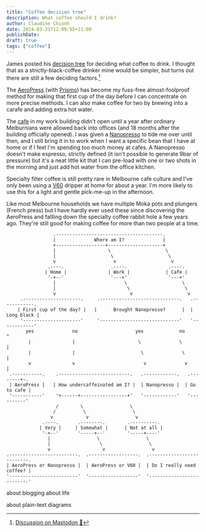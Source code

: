 ```yaml
---
title: "Coffee decision tree"
description: What coffee should I drink?
author: Claudine Chionh
date: 2024-03-31T12:09:55+11:00
publishDate:
draft: true
tags: ["coffee"]
---
```


James posted his [decision tree](https://jamesg.blog/2024/03/30/coffee-to-drink-decision-tree/) for deciding what coffee to drink. I thought that as a strictly-black-coffee drinker mine would be simpler, but turns out there are still a few deciding factors.[^thread]

[^thread]: [Discussion on Mastodon :mammoth:](https://aus.social/@claudinec/112187405907379141)

The [AeroPress](https://aeropress.com/products/aeropress-coffee-maker) (with [Prismo](https://fellowproducts.com/products/prismo)) has become my fuss-free almost-foolproof method for making that first cup of the day before I can concentrate on more precise methods. I can also make coffee for two by brewing into a carafe and adding extra hot water.

The [cafe](https://pridecentre.org.au/tenants/the-little-social/) in my work building didn't open until a year after ordinary Melburnians were allowed back into offices (and 18 months after the building officially opened). I was given a [Nanopresso](https://www.wacaco.com/products/nanopresso) to tide me over until then, and I still bring it in to work when I want a specific bean that I have at home or if I feel I'm spending too much money at cafes. A Nanopresso doesn't make espresso, strictly defined (it isn't possible to generate 9bar of pressure) but it's a neat little kit that I can pre-load with one or two shots in the morning and just add hot water from the office kitchen.

Specialty filter coffee is still pretty rare in Melbourne cafe culture and I've only been using a [V60](https://global.hario.com/product/coffee/dripper/VDC.html) dripper at home for about a year. I'm more likely to use this for a light and gentle pick-me-up in the afternoon.

Like most Melbourne households we have multiple Moka pots and plungers (French press) but I have hardly ever used these since discovering the AeroPress and fallling down the specialty coffee rabbit hole a few years ago. They're still good for making coffee for more than two people at a time.

```goat
                 .---------------------------------------.
                 |              Where am I?              |
                 +------------------+--------------------+
                 |                   \                    \
                 |                    \                    \
                 v                     v                    v
               .----.                 .----.               .----.
              | Home |               | Work |             | Cafe |
               '-+--'                 '---+'               '---+'
                 |                         \                    \
                 |                          \                    \
                 v                           v                    v
     .---------------------.     .-----------------------------.   .------------.
    | First cup of the day? |   |      Brought Nanopresso?      |  | Long black |
     '---------------------'     '-----------------------------'   '------------'
       yes              no                     yes             no          ^
        |               |                       \              \           |
        |               |                        \              \          |
        v               v                         v              v         |
 .-----------.    .--------------------------.   .------------.   .--------+-.
 | AeroPress |   | How undercaffeinated am I? |  | Nanopresso |  | Go to cafe |
 '-----------'    '+------+-----------------+'   '------------'   '----------'
                  /        \                 \
                 /          \                 \
                v            v                 v
             .----.       .--------.        .----------.
            | Very |     | Somewhat |      | Not at all |
             '-+--'       '-----+--'        '-----+----'
               |                 \                 \
               |                  \                 \
               v                   v                 v
.-------------------------.  .------------------.  .--------------------------.
| AeroPress or Nanopresso |  | AeroPress or V60 |  | Do I really need coffee? |
'-------------------------'  '------------------'  '--------------------------'
```

about blogging about life

about plain-text diagrams

<!-- vim: set filetype=markdown textwidth=0: -->
